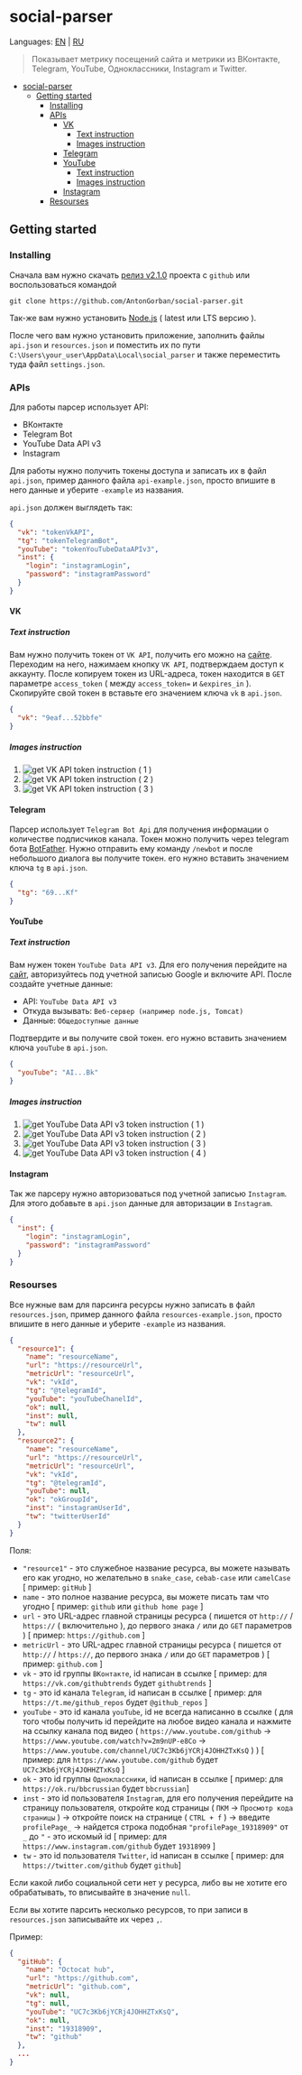 # social-parser

Languages: [EN](https://github.com/AntonGorban/social-parser/blob/main/README.md) | [RU](https://github.com/AntonGorban/social-parser/blob/main/README.RU.md)

> Показывает метрику посещений сайта и метрики из ВКонтакте, Telegram, YouTube, Одноклассники, Instagram и Twitter.

- [social-parser](#social-parser)
  - [Getting started](#getting-started)
    - [Installing](#installing)
    - [APIs](#apis)
      - [VK](#vk)
        - [Text instruction](#text-instruction)
        - [Images instruction](#images-instruction)
      - [Telegram](#telegram)
      - [YouTube](#youtube)
        - [Text instruction](#text-instruction-1)
        - [Images instruction](#images-instruction-1)
      - [Instagram](#instagram)
    - [Resourses](#resourses)

## Getting started

### Installing

Сначала вам нужно скачать [релиз v2.1.0](https://github.com/AntonGorban/social-parser/releases/tag/v2.1.0) проекта c `github` или воспользоваться командой

```Shell
git clone https://github.com/AntonGorban/social-parser.git
```

Так-же вам нужно установить [Node.js](https://nodejs.org) ( latest или LTS версию ).

После чего вам нужно установить приложение, заполнить файлы `api.json` и `resources.json` и поместить их по пути `C:\Users\your_user\AppData\Local\social_parser` и также переместить туда файл `settings.json`.

### APIs

Для работы парсер использует API:

- ВКонтакте
- Telegram Bot
- YouTube Data API v3
- Instagram

Для работы нужно получить токены доступа и записать их в файл `api.json`, пример данного файла `api-example.json`, просто впишите в него данные и уберите `-example` из названия.

`api.json` должен выглядеть так:

```json
{
  "vk": "tokenVkAPI",
  "tg": "tokenTelegramBot",
  "youTube": "tokenYouTubeDataAPIv3",
  "inst": {
    "login": "instagramLogin",
    "password": "instagramPassword"
  }
}
```

#### VK

##### Text instruction

Вам нужно получить токен от `VK API`, получить его можно на [сайте](https://vkhost.github.io/). Переходим на него, нажимаем кнопку `VK API`, подтверждаем доступ к аккаунту. После копируем токен из URL-адреса, токен находится в `GET` параметре `access_token` ( между `access_token=` и `&expires_in` ). Скопируйте свой токен в вставьте его значением ключа `vk` в `api.json`.

```json
{
  "vk": "9eaf...52bbfe"
}
```

##### Images instruction

1. ![get VK API token instruction ( 1 )](https://i.imgur.com/TzPqYiC.png)
2. ![get VK API token instruction ( 2 )](https://i.imgur.com/xvhUKDq.png)
3. ![get VK API token instruction ( 3 )](https://i.imgur.com/Q8iQ1Nt.png)

#### Telegram

Парсер использует `Telegram Bot Api` для получения информации о количестве подписчиков канала. Токен можно получить через telegram бота [BotFather](https://t.me/BotFather). Нужно отправить ему команду `/newbot` и после небольшого диалога вы получите токен. его нужно вставить значением ключа `tg` в `api.json`.

```json
{
  "tg": "69...Kf"
}
```

#### YouTube

##### Text instruction

Вам нужен токен `YouTube Data API v3`. Для его получения перейдите на [сайт](https://console.developers.google.com/apis/library/youtube.googleapis.com), авторизуйтесь под учетной записью Google и включите API. После создайте учетные данные:

- API: `YouTube Data API v3`
- Откуда вызывать: `Веб-сервер (например node.js, Tomcat)`
- Данные: `Общедоступные данные`

Подтвердите и вы получите свой токен. его нужно вставить значением ключа `youTube` в `api.json`.

```json
{
  "youTube": "AI...Bk"
}
```

##### Images instruction

1. ![get YouTube Data API v3 token instruction ( 1 )](https://i.imgur.com/YUkhN72.png)
2. ![get YouTube Data API v3 token instruction ( 2 )](https://i.imgur.com/iH6oCz1.png)
3. ![get YouTube Data API v3 token instruction ( 3 )](https://i.imgur.com/0W5OR2J.png)
4. ![get YouTube Data API v3 token instruction ( 4 )](https://i.imgur.com/nFWe0Mp.png)

#### Instagram

Так же парсеру нужно авторизоваться под учетной записью `Instagram`. Для этого добавьте в `api.json` данные для авторизации в `Instagram`.

```json
{
  "inst": {
    "login": "instagramLogin",
    "password": "instagramPassword"
  }
}
```

### Resourses

Все нужные вам для парсинга ресурсы нужно записать в файл `resources.json`, пример данного файла `resources-example.json`, просто впишите в него данные и уберите `-example` из названия.

```json
{
  "resource1": {
    "name": "resourceName",
    "url": "https://resourceUrl",
    "metricUrl": "resourceUrl",
    "vk": "vkId",
    "tg": "@telegramId",
    "youTube": "youTubeChanelId",
    "ok": null,
    "inst": null,
    "tw": null
  },
  "resource2": {
    "name": "resourceName",
    "url": "https://resourceUrl",
    "metricUrl": "resourceUrl",
    "vk": "vkId",
    "tg": "@telegramId",
    "youTube": null,
    "ok": "okGroupId",
    "inst": "instagramUserId",
    "tw": "twitterUserId"
  }
}
```

Поля:

- `"resource1"` - это служебное название ресурса, вы можете называть его как угодно, но желательно в `snake_case`, `cebab-case` или `camelCase` [ пример: `gitHub` ]
- `name` - это полное название ресурса, вы можете писать там что угодно [ пример: `github` или `github home page` ]
- `url` - это URL-адрес главной страницы ресурса ( пишется от `http://` / `https://` ( включительно ), до первого знака `/` или до `GET` параметров ) [ пример: `https://github.com` ]
- `metricUrl` - это URL-адрес главной страницы ресурса ( пишется от `http://` / `https://`, до первого знака `/` или до `GET` параметров ) [ пример: `github.com` ]
- `vk` - это id группы `ВКонтакте`, id написан в ссылке [ пример: для `https://vk.com/githubtrends` будет `githubtrends` ]
- `tg` - это id канала `Telegram`, id написан в ссылке [ пример: для `https://t.me/github_repos` будет `@github_repos` ]
- `youTube` - это id канала `youTube`, id не всегда написанно в ссылке ( для того чтобы получить id перейдите на любое видео канала и нажмите на ссылку канала под видео ( `https://www.youtube.com/github` -> `https://www.youtube.com/watch?v=2m9nUP-e8Co` -> `https://www.youtube.com/channel/UC7c3Kb6jYCRj4JOHHZTxKsQ` ) ) [ пример: для `https://www.youtube.com/github` будет `UC7c3Kb6jYCRj4JOHHZTxKsQ` ]
- `ok` - это id группы `Одноклассники`, id написан в ссылке [ пример: для `https://ok.ru/bbcrussian` будет `bbcrussian`]
- `inst` - это id пользователя `Instagram`, для его получения перейдите на страницу пользователя, откройте код страницы ( `ПКМ` -> `Просмотр кода страницы` ) -> откройте поиск на странице ( `CTRL + f` ) -> введите `profilePage_` -> найдется строка подобная `"profilePage_19318909"` от `_` до `"` - это искомый id [ пример: для `https://www.instagram.com/github` будет `19318909` ]
- `tw` - это id пользователя `Twitter`, id написан в ссылке [ пример: для `https://twitter.com/github` будет `github`]

Если какой либо социальной сети нет у ресурса, либо вы не хотите его обрабатывать, то вписывайте в значение `null`.

Если вы хотите парсить несколько ресурсов, то при записи в `resources.json` записывайте их через `,`.

Пример:

```json
{
  "gitHub": {
    "name": "Octocat hub",
    "url": "https://github.com",
    "metricUrl": "github.com",
    "vk": null,
    "tg": null,
    "youTube": "UC7c3Kb6jYCRj4JOHHZTxKsQ",
    "ok": null,
    "inst": "19318909",
    "tw": "github"
  },
  ...
}
```
